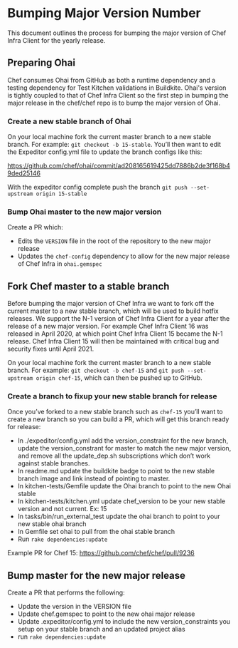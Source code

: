 # Bumping Major Version Number

This document outlines the process for bumping the major version of Chef Infra Client for the yearly release.

## Preparing Ohai

Chef consumes Ohai from GitHub as both a runtime dependency and a testing dependency for Test Kitchen validations in Buildkite. Ohai's version is tightly coupled to that of Chef Infra Client so the first step in bumping the major release in the chef/chef repo is to bump the major version of Ohai.

### Create a new stable branch of Ohai

On your local machine fork the current master branch to a new stable branch. For example: `git checkout -b 15-stable`. You’ll then want to edit the Expeditor config.yml file to update the branch configs like this:

https://github.com/chef/ohai/commit/ad208165619425dd7886b2de3f168b49ded25146

With the expeditor config complete push the branch `git push --set-upstream origin 15-stable`

### Bump Ohai master to the new major version

Create a PR which:

- Edits the `VERSION` file in the root of the repository to the new major release
- Updates the `chef-config` dependency to allow for the new major release of Chef Infra in `ohai.gemspec`

## Fork Chef master to a stable branch

Before bumping the major version of Chef Infra we want to fork off the current master to a new stable branch, which will be used to build hotfix releases. We support the N-1 version of Chef Infra Client for a year after the release of a new major version. For example Chef Infra Client 16 was released in April 2020, at which point Chef Infra Client 15 became the N-1 release. Chef Infra Client 15 will then be maintained with critical bug and security fixes until April 2021.

On your local machine fork the current master branch to a new stable branch. For example: `git checkout -b chef-15` and `git push --set-upstream origin chef-15`, which can then be pushed up to GitHub.

### Create a branch to fixup your new stable branch for release

Once you’ve forked to a new stable branch such as `chef-15` you’ll want to create a new branch so you can build a PR, which will get this branch ready for release:

- In ./expeditor/config.yml add the version_constraint for the new branch, update the version_constrant for master to match the new major version, and remove all the update_dep.sh subscriptions which don’t work against stable branches.
- In readme.md update the buildkite badge to point to the new stable branch image and link instead of pointing to master.
- In kitchen-tests/Gemfile update the Ohai branch to point to the new Ohai stable
- In kitchen-tests/kitchen.yml update chef_version to be your new stable version and not current. Ex: 15
- In tasks/bin/run_external_test update the ohai branch to point to your new stable ohai branch
- In Gemfile set ohai to pull from the ohai stable branch
- Run `rake dependencies:update`

Example PR for Chef 15: https://github.com/chef/chef/pull/9236

## Bump master for the new major release

Create a PR that performs the following:

- Update the version in the VERSION file
- Update chef.gemspec to point to the new ohai major release
- Update .expeditor/config.yml to include the new version_constraints you setup on your stable branch and an updated project alias
- run `rake dependencies:update`
